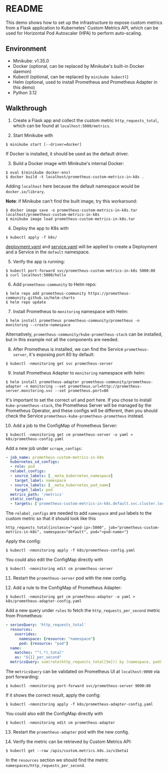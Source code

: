 # README

This demo shows how to set up the infrastructure to expose custom metrics from a Flask application to Kubernetes' Custom Metrics API, which can be used for Horizontal Pod Autoscaler (HPA) to perform auto-scaling.

## Environment

* Minikube: v1.35.0
* Docker (optional, can be replaced by Minikube's built-in Docker daemon)
* Kubectl (optional, can be replaced by `minikube kubectl`)
* Helm (optional, used to install Prometheus and Prometheus Adapter in this demo)
* Python 3.12

## Walkthrough

1. Create a Flask app and collect the custom metric `http_requests_total`, which can be found at `localhost:5000/metrics`.


2. Start Minikube with
```console
$ minikube start [--driver=docker]
```

If Docker is installed, it should be used as the default driver.


3. Build a Docker image with Minikube's internal Docker:
```console
$ eval $(minikube docker-env)
$ docker build -t localhost/prometheus-custom-metrics-in-k8s .
```

Adding `localhost` here because the default namespace would be `docker.io/library`.

**Note**: if Minikube can't find the built image, try this workaround:
```console
$ docker image save -o prometheus-custom-metrics-in-k8s.tar localhost/prometheus-custom-metrics-in-k8s
$ minikube image load prometheus-custom-metrics-in-k8s.tar
```


4. Deploy the app to K8s with
```console
$ kubectl apply -f k8s/
```

[deployment.yaml](https://github.com/YuKitAs/prometheus-custom-metrics-in-k8s/blob/main/k8s/deployment.yaml) and [service.yaml](https://github.com/YuKitAs/prometheus-custom-metrics-in-k8s/blob/main/k8s/service.yaml) will be applied to create a Deployment and a Service in the `default` namespace.


5. Verify the app is running:
```console
$ kubectl port-forward svc/prometheus-custom-metrics-in-k8s 5000:80
$ curl localhost:5000/hello
```


6. Add `prometheus-community` to Helm repo:
```console
$ helm repo add prometheus-community https://prometheus-community.github.io/helm-charts
$ helm repo update
```


7. Install Prometheus to `monitoring` namespace with Helm:
```console
$ helm install prometheus prometheus-community/prometheus -n monitoring --create-namespace
```

Alternatively, `prometheus-community/kube-prometheus-stack` can be installed, but in this example not all the components are needed.


8. After Prometheus is installed, we can find the Service `prometheus-server`, it's exposing port 80 by default:
```console
$ kubectl -nmonitoring get svc prometheus-server
```


9. Install Prometheus Adapter to `monitoring` namespace with helm:
```console
$ helm install prometheus-adapter prometheus-community/prometheus-adapter -n monitoring --set prometheus.url=http://prometheus-server.monitoring.svc --set prometheus.port=80
```

It's important to set the correct url and port here. 
If you chose to install `kube-prometheus-stack`, the Prometheus Server will be managed by the Prometheus Operator, and these configs will be different, then you should check the Service `prometheus-kube-prometheus-prometheus` instead.


10. Add a job to the ConfigMap of Prometheus Server:
```console
$ kubectl -nmonitoring get cm prometheus-server -o yaml > k8s/prometheus-config.yaml
```

Add a new job under `scrape_configs`:

```yaml
- job_name: prometheus-custom-metrics-in-k8s
  kubernetes_sd_configs:
  - role: pod
  relabel_configs:
  - source_labels: [__meta_kubernetes_namespace]
    target_label: namespace
  - source_labels: [__meta_kubernetes_pod_name]
    target_label: pod
  metrics_path: '/metrics'
  static_configs:
  - targets: ['prometheus-custom-metrics-in-k8s.default.svc.cluster.local:80']
```

The `relabel_configs` are needed to add `namespace` and `pod` labels to the custom metric so that it should look like this
```
http_requests_total{instance="<pod-ip>:5000", job="prometheus-custom-metrics-in-k8s", namespace="default", pod="<pod-name>"}
```

Apply the config:
```console
$ kubectl -nmonitoring apply -f k8s/prometheus-config.yaml
```

You could also edit the ConfigMap directly with
```console
$ kubectl -nmonitoring edit cm prometheus-server  
```


11. Restart the `prometheus-server` pod with the new config.


12. Add a rule to the ConfigMap of Prometheus Adapter:
```console
$ kubectl -nmonitoring get cm prometheus-adapter -o yaml > k8s/prometheus-adapter-config.yaml
```

Add a new query under `rules` to fetch the `http_requests_per_second` metric from Prometheus:

```yaml
- seriesQuery: 'http_requests_total'
  resources:
    overrides:
      namespace: {resource: "namespace"}
      pod: {resource: "pod"}
  name:
    matches: "^(.*)_total"
    as: "${1}_per_second"
  metricsQuery: sum(rate(http_requests_total[5m])) by (namespace, pod)
```

The `metricsQuery` can be validated on Prometheus UI at `localhost:9090` via port forwarding:

```
$ kubectl -nmonitoring port-forward svc/prometheus-server 9090:80
```

If it shows the correct result, apply the config:
```console
$ kubectl -nmonitoring apply -f k8s/prometheus-adapter-config.yaml
```

You could also edit the ConfigMap directly with
```console
$ kubectl -nmonitoring edit cm prometheus-adapter  
```


13. Restart the `prometheus-adapter` pod with the new config.


14. Verify the metric can be retrieved by Custom Metrics API:
```console
$ kubectl get --raw /apis/custom.metrics.k8s.io/v1beta1
```

In the `resources` section we should find the metric `namespaces/http_requests_per_second`.